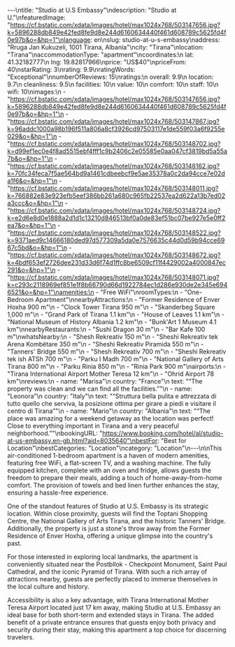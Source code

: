 ---\ntitle: "Studio at U.S Embassy"\ndescription: "Studio at U."\nfeaturedImage: "https://cf.bstatic.com/xdata/images/hotel/max1024x768/503147656.jpg?k=5896288db849e42fed8fe9d8e244d6160634440f461d608789c5625fd4f0e97b&o=&hp=1"\nlanguage: en\nslug: studio-at-u-s-embassy\naddress: "Rruga Jan Kukuzeli, 1001 Tirana, Albania"\ncity: "Tirana"\nlocation: "Tirana"\naccommodationType: "apartment"\ncoordinates:\n  lat: 41.32182777\n  lng: 19.82817966\nprice: "US$40"\npriceFrom: 40\nstarRating: 3\nrating: 9.9\nratingWords: "Exceptional"\nnumberOfReviews: 15\nratings:\n  overall: 9.9\n  location: 9.7\n  cleanliness: 9.5\n  facilities: 10\n  value: 10\n  comfort: 10\n  staff: 10\n  wifi: 10\nimages:\n  - "https://cf.bstatic.com/xdata/images/hotel/max1024x768/503147656.jpg?k=5896288db849e42fed8fe9d8e244d6160634440f461d608789c5625fd4f0e97b&o=&hp=1"\n  - "https://cf.bstatic.com/xdata/images/hotel/max1024x768/503147867.jpg?k=96addc1000a98b196f511a806a8cf3926cd97503117e1de559f03a6f9255e029&o=&hp=1"\n  - "https://cf.bstatic.com/xdata/images/hotel/max1024x768/503148702.jpg?k=d99ef1ec0e4f8ad5515ebf4fff1c9b2406c2e05585e0aa047cf3819bd5a55a7b&o=&hp=1"\n  - "https://cf.bstatic.com/xdata/images/hotel/max1024x768/503148162.jpg?k=70fc34feca7f5ae564bd9a1461cdbeebcf9e5ae35378a0c2da94cce7e02da1f6&o=&hp=1"\n  - "https://cf.bstatic.com/xdata/images/hotel/max1024x768/503148011.jpg?k=766882e83e923efb5eef386bb261a680c965fb22537ea2d622a13b7ed02a3ccc&o=&hp=1"\n  - "https://cf.bstatic.com/xdata/images/hotel/max1024x768/503148724.jpg?k=e2d6e8d0e1888a2d1d1c13210d846513bf0a0de83ef51bc07be927e5e0ff2ea7&o=&hp=1"\n  - "https://cf.bstatic.com/xdata/images/hotel/max1024x768/503148522.jpg?k=9371aed9c14666180ded97d577309a5da0e7576635c44d0d59b94cce6967c5bd&o=&hp=1"\n  - "https://cf.bstatic.com/xdata/images/hotel/max1024x768/503148672.jpg?k=4bdf653ef2726dee231d33d6f74d1ffc8be6509cf11f4429002a4000847ec291&o=&hp=1"\n  - "https://cf.bstatic.com/xdata/images/hotel/max1024x768/503148071.jpg?k=c293c2118969ef851e1f8b66790d66d1922784ec1d286e930de2e345e6946521&o=&hp=1"\namenities:\n  - "Free WiFi"\nroomTypes:\n  - "One-Bedroom Apartment"\nnearbyAttractions:\n  - "Former Residence of Enver Hoxha 900 m"\n  - "Clock Tower Tirana 950 m"\n  - "Skanderbeg Square 1,000 m"\n  - "Grand Park of Tirana 1.1 km"\n  - "House of Leaves 1.1 km"\n  - "National Museum of History Albania 1.2 km"\n  - "Bunk'Art 1 Museum 4.1 km"\nnearbyRestaurants:\n  - "Sushi Dragon 30 m"\n  - "Bar Kafe 100 m"\nwhatsNearby:\n  - "Shesh Rekreativ 150 m"\n  - "Sheshi Rekreativ tek Arena Kombëtare 350 m"\n  - "Sheshi Rekreativ Piramida 550 m"\n  - "Tanners' Bridge 550 m"\n  - "Shesh Rekreativ 700 m"\n  - "Sheshi Rekreativ tek ish ATSh 700 m"\n  - "Parku I Madh 700 m"\n  - "National Gallery of Arts Tirana 800 m"\n  - "Parku Rinia 850 m"\n  - "Rinia Park 900 m"\nairports:\n  - "Tirana International Airport Mother Teresa 12 km"\n  - "Ohrid Airport 78 km"\nreviews:\n  - name: "Marisa"\n    country: "France"\n    text: "“The property was clean and we can find all the facilities.”"\n  - name: "Leonora"\n    country: "Italy"\n    text: "“Struttura bella pulita e attrezzata di tutto quello che serviva, la posizione ottima per girare a piedi e visitare il centro di Tirana”"\n  - name: "Mario"\n    country: "Albania"\n    text: "“The place was amazing for a weekend getaway as the location was perfect! Close to everything important in Tirana and a very peaceful neighborhood.”"\nbookingURL: "https://www.booking.com/hotel/al/studio-at-us-embassy.en-gb.html?aid=8035640"\nbestFor: "Best for Location"\nbestCategories: "Location"\ncategory: "Location"\n---\n\nThis air-conditioned 1-bedroom apartment is a haven of modern amenities, featuring free WiFi, a flat-screen TV, and a washing machine. The fully equipped kitchen, complete with an oven and fridge, allows guests the freedom to prepare their meals, adding a touch of home-away-from-home comfort. The provision of towels and bed linen further enhances the stay, ensuring a hassle-free experience.

One of the standout features of Studio at U.S. Embassy is its strategic location. Within close proximity, guests will find the Toptani Shopping Centre, the National Gallery of Arts Tirana, and the historic Tanners' Bridge. Additionally, the property is just a stone's throw away from the Former Residence of Enver Hoxha, offering a unique glimpse into the country's past.

For those interested in exploring local landmarks, the apartment is conveniently situated near the Postbllok - Checkpoint Monument, Saint Paul Cathedral, and the iconic Pyramid of Tirana. With such a rich array of attractions nearby, guests are perfectly placed to immerse themselves in the local culture and history.

Accessibility is also a key advantage, with Tirana International Mother Teresa Airport located just 17 km away, making Studio at U.S. Embassy an ideal base for both short-term and extended stays in Tirana. The added benefit of a private entrance ensures that guests enjoy both privacy and security during their stay, making this apartment a top choice for discerning travelers.